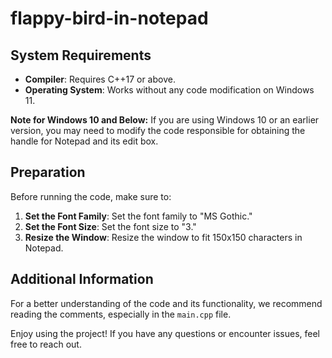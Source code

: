 # flappy-bird-in-notepad
## System Requirements

- **Compiler**: Requires C++17 or above.
- **Operating System**: Works without any code modification on Windows 11.

**Note for Windows 10 and Below:**
If you are using Windows 10 or an earlier version, you may need to modify the code responsible for obtaining the handle for Notepad and its edit box.

## Preparation

Before running the code, make sure to:

1. **Set the Font Family**: Set the font family to "MS Gothic."
2. **Set the Font Size**: Set the font size to "3."
3. **Resize the Window**: Resize the window to fit 150x150 characters in Notepad.

## Additional Information

For a better understanding of the code and its functionality, we recommend reading the comments, especially in the `main.cpp` file.

Enjoy using the project! If you have any questions or encounter issues, feel free to reach out.

